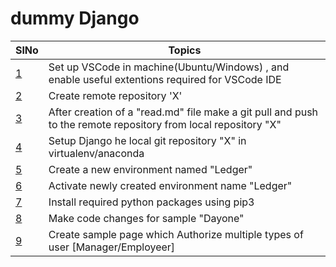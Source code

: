 # dummy Django

| SlNo   | Topics        | 
| ------------- | ------------- |
| <a href="https://github.com/Teenasusanvarghese/Dummy_django/blob/main/docs/1.md">1</a>     | Set up VSCode in machine(Ubuntu/Windows) , and enable useful extentions required for VSCode IDE  |
| <a href="https://github.com/Teenasusanvarghese/Dummy_django/blob/main/docs/2.md">2</a>    | Create remote repository 'X'  |
| <a href="https://github.com/Teenasusanvarghese/Dummy_django/blob/main/docs/3.md">3</a>     | After creation of a "read.md" file make a git pull and push to the remote repository from local repository "X"  |
| <a href="https://github.com/Teenasusanvarghese/Dummy_django/blob/main/docs/4.md">4</a>    | Setup Django he local git repository "X" in virtualenv/anaconda |
|<a href="https://github.com/Teenasusanvarghese/Dummy_django/blob/main/docs/5.md">5</a>    | Create a new environment named "Ledger"  |
| <a href="https://github.com/Teenasusanvarghese/Dummy_django/blob/main/docs/6.md">6</a>      | Activate newly created environment name "Ledger"  |
| <a href="https://github.com/Teenasusanvarghese/Dummy_django/blob/main/docs/7.md">7</a>      | Install required python packages using pip3  |
| <a href="https://github.com/Teenasusanvarghese/Dummy_django/blob/main/docs/8.md">8</a>     | Make code changes for sample "Dayone" |
| <a href="https://github.com/Teenasusanvarghese/Dummy_django/blob/main/docs/9.md">9</a>     | Create sample page which Authorize multiple types of user [Manager/Employeer] |































